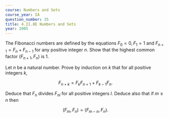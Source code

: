 ```yaml
---
course: Numbers and Sets
course_year: IA
question_number: 35
title: 4.II.8E Numbers and Sets
year: 2005
---
```



The Fibonacci numbers are defined by the equations $F_{0}=0, F_{1}=1$ and $F_{n+1}=F_{n}+F_{n-1}$ for any positive integer $n$. Show that the highest common factor $\left(F_{n+1}, F_{n}\right)$ is $1 .$

Let $n$ be a natural number. Prove by induction on $k$ that for all positive integers $k$,

$$F_{n+k}=F_{k} F_{n+1}+F_{k-1} F_{n} .$$

Deduce that $F_{n}$ divides $F_{n l}$ for all positive integers $l$. Deduce also that if $m \geq n$ then

$$\left(F_{m}, F_{n}\right)=\left(F_{m-n}, F_{n}\right) .$$
